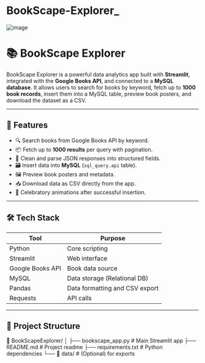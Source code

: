 # BookScape-Explorer_

![image](https://github.com/user-attachments/assets/c3b87e70-9486-4ed6-8bbe-2a463b9eb363)


# 📚 BookScape Explorer

BookScape Explorer is a powerful data analytics app built with **Streamlit**, integrated with the **Google Books API**, and connected to a **MySQL database**. It allows users to search for books by keyword, fetch up to **1000 book records**, insert them into a MySQL table, preview book posters, and download the dataset as a CSV.

---

## 🚀 Features

- 🔍 Search books from Google Books API by keyword.
- 📦 Fetch up to **1000 results** per query with pagination.
- 🧹 Clean and parse JSON responses into structured fields.
- 🗃️ Insert data into **MySQL** (`sql_query.api` table).
- 🖼️ Preview book posters and metadata.
- 📥 Download data as CSV directly from the app.
- 🎈 Celebratory animations after successful insertion.

---

## 🛠️ Tech Stack

| Tool         | Purpose                           |
|--------------|------------------------------------|
| Python       | Core scripting                    |
| Streamlit    | Web interface                     |
| Google Books API | Book data source              |
| MySQL        | Data storage (Relational DB)      |
| Pandas       | Data formatting and CSV export    |
| Requests     | API calls                         |

---

## 📂 Project Structure

📁 BookScapeExplorer/
│
├── bookscape_app.py # Main Streamlit app
├── README.md # Project readme
├── requirements.txt # Python dependencies
└── 📁 data/ # (Optional) for exports
